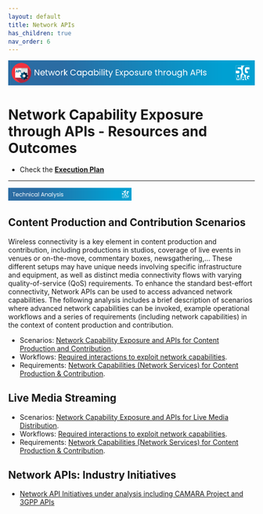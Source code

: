 ```yaml
---
layout: default
title: Network APIs
has_children: true
nav_order: 6
---
```


<img src="../assets/images/Banner_API.png" /> 

# Network Capability Exposure through APIs - Resources and Outcomes

* Check the [**Execution Plan**](https://github.com/orgs/5G-MAG/projects/44/views/8)

---

<img src="../assets/images/Banner_TechAnalysis.png" width="50%" /> 

##  Content Production and Contribution Scenarios

Wireless connectivity is a key element in content production and contribution, including productions in studios, coverage of live events in venues or on-the-move, commentary boxes, newsgathering,... These different setups may have unique needs involving specific infrastructure and equipment, as well as distinct media connectivity flows with varying quality-of-service (QoS) requirements. To enhance the standard best-effort connectivity, Network APIs can be used to access advanced network capabilities. The following analysis includes a brief description of scenarios where advanced network capabilities can be invoked, example operational workflows and a series of requirements (including network capabilities) in the context of content production and contribution.

* Scenarios: [Network Capability Exposure and APIs for Content Production and Contribution](./Network_APIs/Content_Production/Production_Contribution_Scenarios.html).
* Workflows: [Required interactions to exploit network capabilities](./Network_APIs/Content_Production/Production_Contribution_Workflows.html).
* Requirements: [Network Capabilities (Network Services) for Content Production & Contribution](./Network_APIs/Content_Production/Production_Contribution_Requirements.html).

## Live Media Streaming

* Scenarios: [Network Capability Exposure and APIs for Live Media Distribution](./Network_APIs/Live_Media_Distribution/Live_Media_Distribution_Scenarios.html).
* Workflows: [Required interactions to exploit network capabilities](./Network_APIs/Live_Media_Distribution/Live_Media_Distribution_Workflows.html).
* Requirements: [Network Capabilities (Network Services) for Content Production & Contribution](./Network_APIs/Live_Media_Distribution/Live_Media_Distribution_Requirements.html).

## Network APIs: Industry Initiatives
* [Network API Initiatives under analysis including CAMARA Project and 3GPP APIs](./Network_APIs/Network_API_Initiatives.html)
